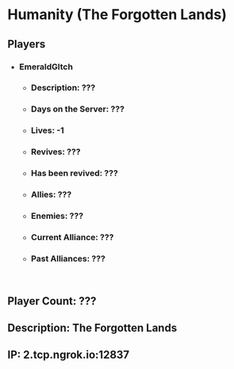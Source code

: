 # Humanity (The Forgotten Lands)
## Players
- ### EmeraldGltch
    - ### Description: ???
    - ### Days on the Server: ???
    - ### Lives: -1
    - ### Revives: ???
    - ### Has been revived: ???
    - ### Allies: ???
    - ### Enemies: ???
    - ### Current Alliance: ???
    - ### Past Alliances: ???
&nbsp;
## Player Count: ???
## Description: The Forgotten Lands
## IP: 2.tcp.ngrok.io:12837